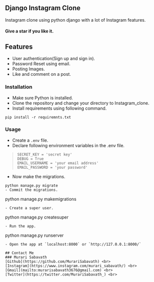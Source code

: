 ## Django Instagram Clone
Instagram clone using python django with a lot of Instagram features.
#### Give a star if you like it.
## Features
- User authentication(Sign up and sign in).
- Password Reset using email.
- Posting Images.
- Like and comment on a post.

### Installation
- Make sure Python is installed.
- Clone the repository and change your directory to Instagram_clone.
- Install requirements using following command.
```
pip install -r requiremnts.txt
```
### Usage
- Create a ``.env`` file.
- Declare following environment variables in the .env file.
> ```
> SECRET_KEY = 'secret key'
> DEBUG = True
> EMAIL_USERNAME = 'your email address'
> EMAIL_PASSWORD = 'your password' 
> ```
- Now make the migrations.
```
python manage.py migrate
- Commit the migrations.
```
python manage.py makemigrations
```
- Create a super user.
```
python manage.py createsuper
```
- Run the app.
```
python manage.py runserver
```
- Open the app at `localhost:8000` or `http://127.0.0.1:8000/`

## Contact Me 
### Murari Sabavath
[Github](https://github.com/MurariSabavath) <br> 
[Instagram](https://www.instagram.com/murari_sabavath/) <br>
[Gmail](mailto:murarisabavath3676@gmail.com) <br>
[Twitter](https://twitter.com/MurariSabavath_) <br>
